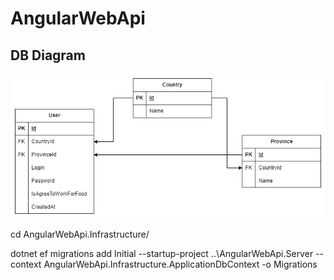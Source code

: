 # AngularWebApi

## DB Diagram

![Hello World](./db.png)


cd AngularWebApi.Infrastructure/

dotnet ef migrations add Initial --startup-project ..\AngularWebApi.Server --context AngularWebApi.Infrastructure.ApplicationDbContext -o Migrations
